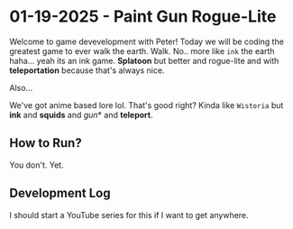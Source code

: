 # 01-19-2025 - Paint Gun Rogue-Lite

Welcome to game devevelopment with Peter! Today we will be coding the greatest game to ever walk the earth. Walk. No.. more like `ink` the earth haha... yeah its an ink game. **Splatoon** but better and rogue-lite and with **teleportation** because that's always nice.

Also...

We've got anime based lore lol. That's good right? Kinda like `Wistoria` but **ink** and **squids** and *gun** and **teleport**.


## How to Run?

You don't. Yet.


## Development Log

I should start a YouTube series for this if I want to get anywhere.

